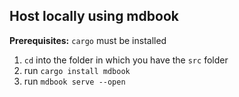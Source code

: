 ## Host locally using mdbook
**Prerequisites:** `cargo` must be installed

1. `cd` into the folder in which you have the `src` folder
2. run `cargo install mdbook`
3. run `mdbook serve --open`
